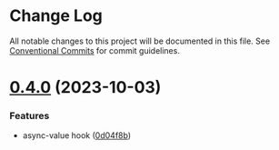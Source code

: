 # Change Log

All notable changes to this project will be documented in this file.
See [Conventional Commits](https://conventionalcommits.org) for commit guidelines.

# [0.4.0](https://github.com/hiddentao/react-hooks/compare/v0.3.0...v0.4.0) (2023-10-03)


### Features

* async-value hook ([0d04f8b](https://github.com/hiddentao/react-hooks/commit/0d04f8bd175a7797af467787fce7f4bc173a6520))
